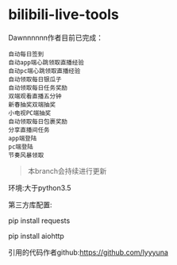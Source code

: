# bilibili-live-tools

 Dawnnnnnn作者目前已完成：

    自动每日签到
    自动app端心跳领取直播经验
    自动pc端心跳领取直播经验
    自动领取每日银瓜子
    自动领取每日任务奖励
    双端观看直播五分钟
    新春抽奖双端抽奖
    小电视PC端抽奖
    自动领取每日包裹奖励
    分享直播间任务
    app端登陆
    pc端登陆
    节奏风暴领取

> 本branch会持续进行更新

环境:大于python3.5

第三方库配置:

pip install requests

pip install aiohttp


引用的代码作者github:https://github.com/lyyyuna






